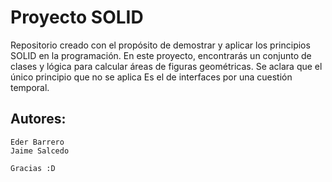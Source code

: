 # Proyecto SOLID

Repositorio creado con el propósito de demostrar y aplicar los principios SOLID en la programación. En este proyecto, encontrarás un conjunto de clases y lógica para calcular áreas de figuras geométricas. Se aclara que el único principio que no se aplica
Es el de interfaces por una cuestión temporal.

## Autores:
    Eder Barrero
    Jaime Salcedo

    Gracias :D

